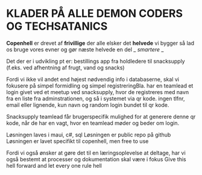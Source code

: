 

		
# KLADER PÅ ALLE DEMON CODERS OG TECHSATANICS

**Copenhell** er drevet af **frivillige** der alle elsker det **helvede** vi bygger
så lad os bruge vores evner og gør næste helvede en del _ _smartere_ _

Det der er i udvikling pt er: bestillings app fra holdledere til snacksupply (f.eks. ved afhentning af frugt, vand og snacks)

Fordi vi ikke vil andet end højest nødvendig info i databaserne, skal vi fokusere på simpel formidling og simpel registreringBla. har en teamlead et login givet ved et meetup ved snacksupply, hvor de registreres med navn fra en liste fra adminstrationen, og så i systemet via qr kode.
	ingen tlfnr, email eller lignende, kun navn og random login bundet til qr kode. 

Snacksupply teamlead får brugerspecifik mulighed for at generere denne qr kode, når de har en vagt, hvor en teamlead møder og beder om login. 

Løsningen laves i maui, c#, sql 
Løsningen er public repo på github
Løsningen er lavet specifikt til copenhell, men free to use 
	
	

Fordi vi også ønsker at gøre det til en læringsoplevelse at deltage, har vi også bestemt at processer og dokumentation skal være i fokus
Give this hell forward and let every one rule hell

	
